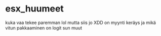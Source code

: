 # esx_huumeet
kuka vaa tekee paremman lol mutta siis jo XDD
on myynti keräys ja mikä vitun pakkaaminen on logit sun muut
